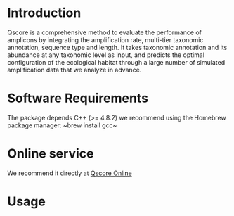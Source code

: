 # Introduction
Qscore is a comprehensive method to evaluate the performance of amplicons by integrating the amplification rate, multi-tier taxonomic annotation, sequence type and length. It takes taxonomic annotation and its abundance at any taxonomic level as input, and predicts the optimal configuration of the ecological habitat through a large number of simulated amplification data that we analyze in advance.

# Software Requirements
The package depends C++ (>= 4.8.2) we recommend using the Homebrew package manager:
~brew install gcc~ 

# Online service
We recommend it directly at [Qscore Online](http://qscore.single-cell.cn/)

# Usage

